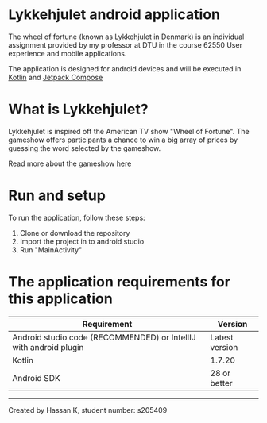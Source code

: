 # Lykkehjulet android application

The wheel of fortune (known as Lykkehjulet in Denmark) is an individual assignment provided by my professor at DTU in the course 62550 User experience and mobile applications. 

The application is designed for android devices and will be executed in [Kotlin](https://kotlinlang.org/) and [Jetpack Compose](https://developer.android.com/jetpack/compose)

# What is Lykkehjulet?

Lykkehjulet is inspired off the American TV show "Wheel of Fortune". The gameshow offers participants a chance to win a big array of prices by guessing the word selected by the gameshow. 

Read more about the gameshow [here](https://en.wikipedia.org/wiki/Lykkehjulet#Unique_to_the_Danish_version)

# Run and setup
To run the application, follow these steps:
1. Clone or download the repository 
2. Import the project in to android studio
3. Run "MainActivity"

# The application requirements for this application


Requirement  | Version
------------- | -------------
Android studio code (RECOMMENDED) or IntellIJ with android plugin  | Latest version 
Kotlin | 1.7.20
Android SDK | 28 or better

----------------------------------------------

Created by Hassan K, student number: s205409 
